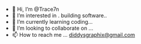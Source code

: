 - 👋 Hi, I’m @Trace7n
- 👀 I’m interested in . building software..
- 🌱 I’m currently learning coding...
- 💞️ I’m looking to collaborate on ...
- 📫 How to reach me ... diddysgraphix@gmail.com

<!---
Trace7n/Trace7n is a ✨ special ✨ repository because its `README.md` (this file) appears on your GitHub profile.
You can click the Preview link to take a look at your changes.
--->
